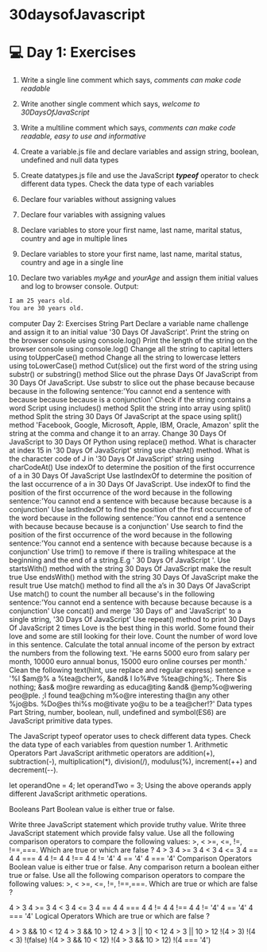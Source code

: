 # 30daysofJavascript

# 💻 Day 1: Exercises
1. Write a single line comment which says, _comments can make code readable_
2. Write another single comment which says, *welcome to 30DaysOfJavaScript*
3. Write a multiline comment which says, _comments can make code readable, easy to use_
   _and informative_

4. Create a variable.js file and declare variables and assign string, boolean, undefined and null data types
5. Create datatypes.js file and use the JavaScript ***typeof*** operator to check different data types. Check the data type of each variables
6. Declare four variables without assigning values
7. Declare four variables with assigning values
8. Declare variables to store your first name, last name, marital status, country and age in multiple lines
9. Declare variables to store your first name, last name, marital status, country and age in a single line
10. Declare two variables _myAge_ and _yourAge_ and assign them initial values and log to browser console.
   Output:
   ```sh
   I am 25 years old.
   You are 30 years old.
  
   ```

   computer Day 2: Exercises
String Part
Declare a variable name challenge and assign it to an initial value '30 Days Of JavaScript'.
Print the string on the browser console using console.log()
Print the length of the string on the browser console using console.log()
Change all the string to capital letters using toUpperCase() method
Change all the string to lowercase letters using toLowerCase() method
Cut(slice) out the first word of the string using substr() or substring() method
Slice out the phrase Days Of JavaScript from 30 Days Of JavaScript.
Use substr to slice out the phase because because because in the following sentence:'You cannot end a sentence with because because because is a conjunction'
Check if the string contains a word Script using includes() method
Split the string into array using split() method
Split the string 30 Days Of JavaScript at the space using split() method
'Facebook, Google, Microsoft, Apple, IBM, Oracle, Amazon' split the string at the comma and change it to an array.
Change 30 Days Of JavaScript to 30 Days Of Python using replace() method.
What is character at index 15 in '30 Days Of JavaScript' string use charAt() method.
What is the character code of J in '30 Days Of JavaScript' string using charCodeAt()
Use indexOf to determine the position of the first occurrence of a in 30 Days Of JavaScript
Use lastIndexOf to determine the position of the last occurrence of a in 30 Days Of JavaScript.
Use indexOf to find the position of the first occurrence of the word because in the following sentence:'You cannot end a sentence with because because because is a conjunction'
Use lastIndexOf to find the position of the first occurrence of the word because in the following sentence:'You cannot end a sentence with because because because is a conjunction'
Use search to find the position of the first occurrence of the word because in the following sentence:'You cannot end a sentence with because because because is a conjunction'
Use trim() to remove if there is trailing whitespace at the beginning and the end of a string.E.g ' 30 Days Of JavaScript '.
Use startsWith() method with the string 30 Days Of JavaScript make the result true
Use endsWith() method with the string 30 Days Of JavaScript make the result true
Use match() method to find all the a’s in 30 Days Of JavaScript
Use match() to count the number all because's in the following sentence:'You cannot end a sentence with because because because is a conjunction'
Use concat() and merge '30 Days of' and 'JavaScript' to a single string, '30 Days Of JavaScript'
Use repeat() method to print 30 Days Of JavaScript 2 times
Love is the best thing in this world. Some found their love and some are still looking for their love. Count the number of word love in this sentence.
Calculate the total annual income of the person by extract the numbers from the following text. 'He earns 5000 euro from salary per month, 10000 euro annual bonus, 15000 euro online courses per month.'
Clean the following text(hint, use replace and regular express)
    sentence = '%I $am@% a %tea@cher%, &and& I lo%#ve %tea@ching%;. There $is nothing; &as& mo@re rewarding as educa@ting &and& @emp%o@wering peo@ple. ;I found tea@ching m%o@re interesting tha@n any other %jo@bs. %Do@es thi%s mo@tivate yo@u to be a tea@cher!?'
Data types Part
String, number, boolean, null, undefined and symbol(ES6) are JavaScript primitive data types.

The JavaScript typeof operator uses to check different data types. Check the data type of each variables from question number 1.
Arithmetic Operators Part
JavaScript arithmetic operators are addition(+), subtraction(-), multiplication(*), division(/), modulus(%), increment(++) and decrement(--).

let operandOne = 4;
let operandTwo = 3;
Using the above operands apply different JavaScript arithmetic operations.

Booleans Part
Boolean value is either true or false.

Write three JavaScript statement which provide truthy value.
Write three JavaScript statement which provide falsy value.
Use all the following comparison operators to compare the following values: >, < >=, <=, !=, !==,===. Which are true or which are false ?
4 > 3
4 >= 3
4 < 3
4 <= 3
4 == 4
4 === 4
4 != 4
4 !== 4
4 != '4'
4 == '4'
4 === '4'
Comparison Operators
Boolean value is either true or false. Any comparison return a boolean either true or false. Use all the following comparison operators to compare the following values: >, < >=, <=, !=, !==,===. Which are true or which are false ?

4 > 3
4 >= 3
4 < 3
4 <= 3
4 == 4
4 === 4
4 != 4
4 !== 4
4 != '4'
4 == '4'
4 === '4'
Logical Operators
Which are true or which are false ?

4 > 3 && 10 < 12
4 > 3 && 10 > 12
4 > 3 || 10 < 12
4 > 3 || 10 > 12
!(4 > 3)
!(4 < 3)
!(false)
!(4 > 3 && 10 < 12)
!(4 > 3 && 10 > 12)
!(4 === '4')
